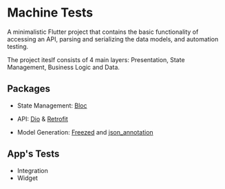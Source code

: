 # Machine Tests

A minimalistic Flutter project that contains the basic functionality of accessing an API, parsing and serializing the data models, and automation testing.

The project iteslf consists of 4 main layers: Presentation, State Management, Business Logic and Data.

## Packages

- State Management: [Bloc](https://pub.dev/packages/flutter_bloc)

- API: [Dio](https://pub.dev/packages/dio) & [Retrofit](https://pub.dev/packages/retrofit)

- Model Generation: [Freezed](https://pub.dev/packages/freezed) and [json_annotation](https://pub.dev/packages/json_annotation)

## App's Tests

- Integration
- Widget